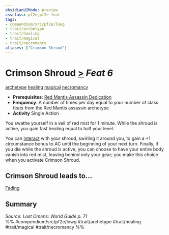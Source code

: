 ```yaml
---
obsidianUIMode: preview
cssclass: pf2e,pf2e-feat
tags:
- compendium/src/pf2e/lowg
- trait/archetype
- trait/healing
- trait/magical
- trait/necromancy
aliases: ["Crimson Shroud"]
---
```

# Crimson Shroud  [>](rules/core-rulebook/chapter-9-playing-the-game.md#Actions "Single Action") *Feat 6*  
[archetype](rules/traits/archetype.md)  [healing](rules/traits/healing.md)  [magical](rules/traits/magical.md)  [necromancy](rules/traits/necromancy.md)  

- **Prerequisites**: [Red Mantis Assassin Dedication](compendium/feats/red-mantis-assassin-dedication-lowg.md)
- **Frequency**: A number of times per day equal to your number of class feats from the Red Mantis assassin archetype
- **Activity** Single Action

You swathe yourself in a veil of red mist for 1 minute. While the shroud is active, you gain fast healing equal to half your level.

You can [Interact](rules/actions/interact.md) with your shroud, swirling it around you, to gain a +1 circumstance bonus to AC until the beginning of your next turn. Finally, if you die while the shroud is active, you can choose to have your entire body vanish into red mist, leaving behind only your gear; you make this choice when you activate Crimson Shroud.

## Crimson Shroud leads to...

[Fading](compendium/feats/fading-lol.md)

## Summary

*Source: Lost Omens: World Guide p. 71*  
%% #compendium/src/pf2e/lowg #trait/archetype #trait/healing #trait/magical #trait/necromancy %%